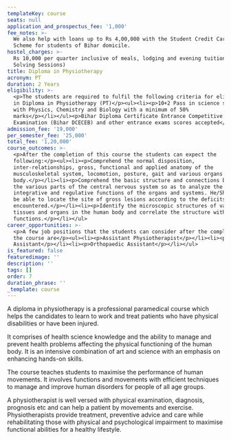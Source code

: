 ```yaml
---
templateKey: course
seats: null
application_and_prospectus_fee: '1,000'
fee_notes: >-
  We also help with loans up to Rs 4,00,000 with the Student Credit Card (DRCC)
  Scheme for students of Bihar domicile.
hostel_charges: >-
  Rs 10,000 per quarter inclusive of meals, lodging and evening tuition (Doubt
  Solving Sessions)
title: Diploma in Physiotherapy
acronym: PT
duration: 2 Years
eligibility: >-
  <p>The students are required to fulfil the following criteria for eligibility
  in Diploma in Physiotherapy (PT)</p><ul><li><p>10+2 Pass in science stream
  with Physics, Chemistry and Biology with a minimum of 50%
  marks</p></li></ul><p>Bihar Diploma Certificate Entrance Competitive
  Examination (Bihar DCECEB) and other entrance exams scores accepted</p>
admission_fee: '19,000'
per_semester_fee: '25,000'
total_fee: '1,20,000'
course_outcomes: >-
  <p>After the completion of this course the students can expect the
  following:</p><ul><li><p>Comprehend the normal disposition,
  inter-relationships, gross, functional and applied anatomy of the
  musculoskeletal system, locomotion, posture, gait and various organs in the
  body.</p></li><li><p>Comprehend the basic structure and connections between
  the various parts of the central nervous system so as to analyze the
  integrative and regulative functions of the organs and systems. He/She should
  be able to locate the site of gross lesions according to the deficits
  encountered.</p></li><li><p>Identify the microscopic structures of various
  tissues and organs in the human body and correlate the structure with the
  functions.</p></li></ul>
career_opportunities: >-
  <p>A few job positions that the students can consider after the completion of
  the course are</p><ul><li><p>Assistant Physiotherapist</p></li><li><p>Research
  Assistant</p></li><li><p>Orthopaedic Assistant</p></li></ul>
is_featured: false
featuredimage: ''
description: ''
tags: []
order: 7
duration_phrase: ''
_template: course
---
```




A diploma in physiotherapy is a professional paramedical course which helps the candidates to learn to work and treat patients who have physical disabilities or have been injured. 

It comprises of health science knowledge and the ability to manage and prevent health problems affecting the physical functioning of the human body. It is an intensive combination of art and science with an emphasis on enhancing hands-on skills. 

The course teaches students to maximise the performance of human movements. It involves functions and movements with efficient techniques to manage and improve human disorders for people of all age groups.

A physiotherapist is well versed with physical examination, diagnosis, prognosis etc and can help a patient by movements and exercise. Physiotherapists provide treatment, preventive advice and care while rehabilitating those with physical and psychological impairment to maximise functional abilities for a healthy lifestyle.
